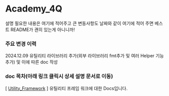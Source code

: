 # Academy_4Q

설명 필요한 내용은 여기에 적어주고 큰 변동사항도 날짜와 같이 여기에 적어 주면 베스트 README가 괜히 있는게 아니니까!

### 주요 변경 이력
2024.12.09 유틸리티 라이브러리 추가(외부 라이브러리 fmt추가 및 여러 Helper 기능 추가) 및 이에 따른 doc 작성

### doc 목차(아래 링크 클릭시 상세 설명 문서로 이동)
[ [Utility_Framework](Utility_Framework/Doc/Docs_Index.md) ] 유틸리티 프레임 워크에 대한 Docs입니다.
